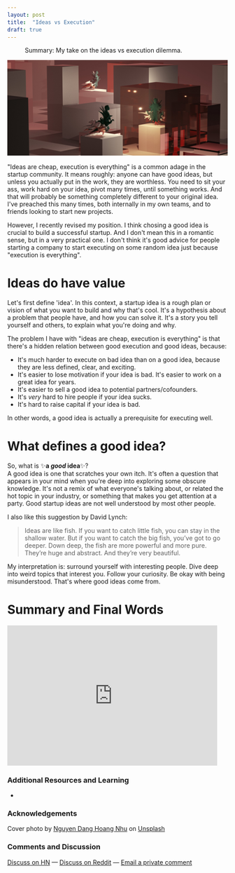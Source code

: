 ```yaml
---
layout: post
title:  "Ideas vs Execution"
draft: true
---
```

<figure>
  <figcaption style="text-align: left">
  Summary: My take on the ideas vs execution dilemma.
  </figcaption>
</figure>

<img class="cover" src="/img/ideas-vs-execution/cover.jpg">

"Ideas are cheap, execution is everything" is a common adage in the startup community. It means roughly: anyone can have good ideas, but unless you actually put in the work, they are worthless. You need to sit your ass, work hard on your idea, pivot many times, until something works. And that will probably be something completely different to your original idea. I've preached this many times, both internally in my own teams, and to friends looking to start new projects.

However, I recently revised my position. I think chosing a good idea is crucial to build a successful startup. And I don't mean this in a romantic sense, but in a very practical one.
I don't think it's good advice for people starting a company to start executing on some random idea just because "execution is everything".

# Ideas do have value
Let's first define 'idea'. In this context, a startup idea is a rough plan or vision of what you want to build and why that's cool. It's a hypothesis about a problem that people have, and how you can solve it. It's a story you tell yourself and others, to explain what you're doing and why.

The problem I have with "ideas are cheap, execution is everything" is that there's a hidden relation between good execution and good ideas, because:
- It's much harder to execute on bad idea than on a good idea, because they are less defined, clear, and exciting.  
- It's easier to lose motivation if your idea is bad. It's easier to work on a great idea for years.
- It's easier to sell a good idea to potential partners/cofounders.
- It's *very* hard to hire people if your idea sucks.
- It's hard to raise capital if your idea is bad.

In other words, a good idea is actually a prerequisite for executing well.

# What defines a good idea?
So, what is ✨**a *good* idea**✨?  
A good idea is one that scratches your own itch. It's often a question that appears in your mind when you're deep into exploring some obscure knowledge. It's not a remix of what everyone's talking about, or related the hot topic in your industry, or something that makes you get attention at a party. Good startup ideas are not well understood by most other people. 

I also like this suggestion by David Lynch: 
> Ideas are like fish. If you want to catch little fish, you can stay in the shallow water. But if you want to catch the big fish, you’ve got to go deeper. Down deep, the fish are more powerful and more pure. They’re huge and abstract. And they’re very beautiful.

My interpretation is: surround yourself with interesting people. Dive deep into weird topics that interest you. Follow your curiosity. Be okay with being misunderstood. That's where good ideas come from.

# Summary and Final Words 



<div style="text-align: center">
	<iframe style="display:block;" src="https://maraoz.substack.com/embed" width="480" height="320" style="border:1px solid #EEE; background:white;" frameborder="0" scrolling="no"></iframe>
</div>

### Additional Resources and Learning
- 

### Acknowledgements

Cover photo by <a href="https://unsplash.com/@nguyendhn?utm_source=unsplash&utm_medium=referral&utm_content=creditCopyText">Nguyen Dang Hoang Nhu</a> on <a href="https://unsplash.com/s/photos/sleeping-computer?utm_source=unsplash&utm_medium=referral&utm_content=creditCopyText">Unsplash</a>
  
### Comments and Discussion
[Discuss on HN]() — [Discuss on Reddit]() — [Email a private comment](mailto:contact@maraoz.com)


